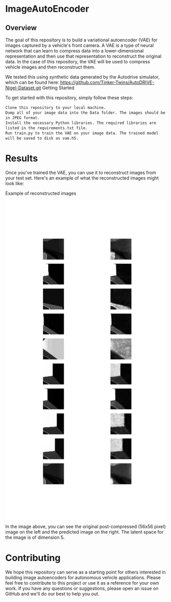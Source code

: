 # ImageAutoEncoder

## Overview

The goal of this repository is to build a variational autoencoder (VAE) for images captured by a vehicle's front camera. A VAE is a type of neural network that can learn to compress data into a lower-dimensional representation and then use that representation to reconstruct the original data. In the case of this repository, the VAE will be used to compress vehicle images and then reconstruct them.

We tested this using synthetic data generated by the Autodrive simulator, which can be found here: https://github.com/Tinker-Twins/AutoDRIVE-Nigel-Dataset.git
Getting Started

To get started with this repository, simply follow these steps:

    Clone this repository to your local machine.
    Dump all of your image data into the Data folder. The images should be in JPEG format.
    Install the necessary Python libraries. The required libraries are listed in the requirements.txt file.
    Run train.py to train the VAE on your image data. The trained model will be saved to disk as vae.h5.

# Results

Once you've trained the VAE, you can use it to reconstruct images from your test set. Here's an example of what the reconstructed images might look like:

Example of reconstructed images 

<img src="https://github.com/asokraju/ImageAutoEncoder/blob/5dc9fd69a4baaf6429148e940f8668ce340bc158/decoded_images_epoch_0013.png" width="500" align="center">


In the image above, you can see the original post-compressed (56x56 pixel) image on the left and the predicted image on the right. The latent space for the image is of dimension 5.

# Contributing

We hope this repository can serve as a starting point for others interested in building image autoencoders for autonomous vehicle applications. Please feel free to contribute to this project or use it as a reference for your own work. If you have any questions or suggestions, please open an issue on GitHub and we'll do our best to help you out.
